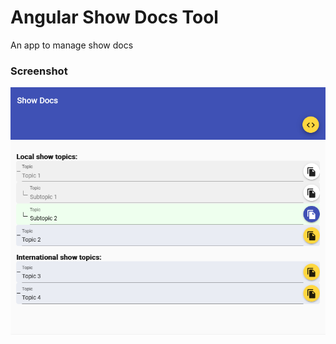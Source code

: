 # Angular Show Docs Tool

An app to manage show docs

### Screenshot

![screenshot 1](https://raw.githubusercontent.com/CurtisDS/Angular-Show-Docs-Tool/main/screenshot1.png)